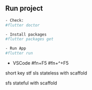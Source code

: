 Run project
-
```bash
- Check:
#flutter doctor

- Install packages
#flutter packages get

- Run App
#flutter run
```

- VSCode
#fn+F5
#fn+^+F5

short key
stf
sls   stateless with scaffold

sfs  stateful with scaffold